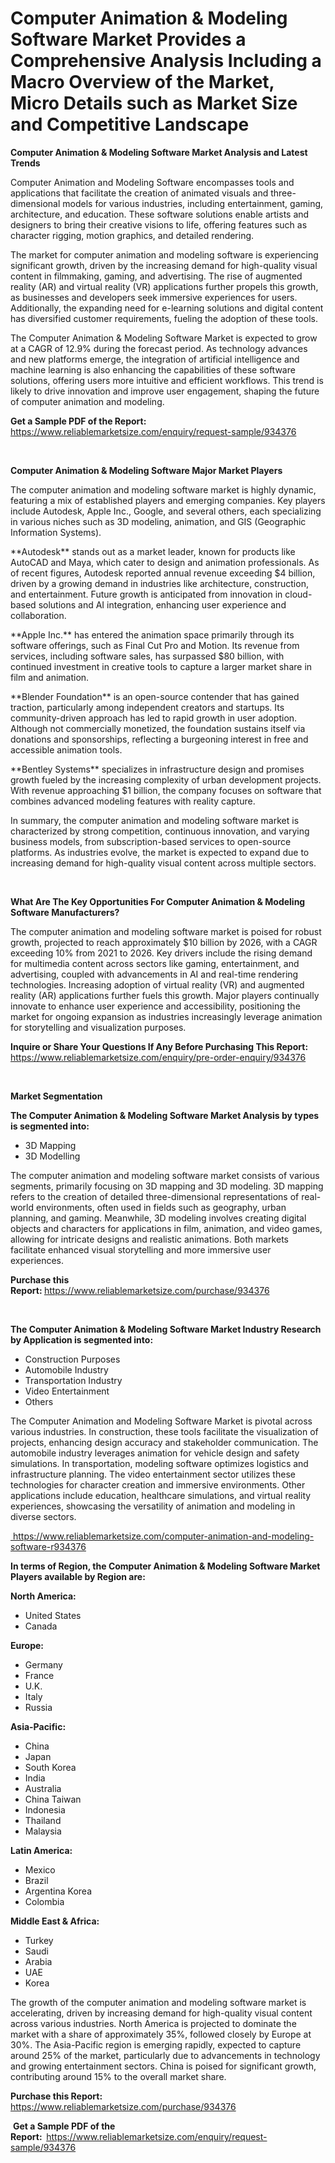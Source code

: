 <p><h1>Computer Animation & Modeling Software Market Provides a Comprehensive Analysis Including a Macro Overview of the Market, Micro Details such as Market Size and Competitive Landscape</h1></p><p><strong>Computer Animation & Modeling Software Market Analysis and Latest Trends</strong></p>
<p><p>Computer Animation and Modeling Software encompasses tools and applications that facilitate the creation of animated visuals and three-dimensional models for various industries, including entertainment, gaming, architecture, and education. These software solutions enable artists and designers to bring their creative visions to life, offering features such as character rigging, motion graphics, and detailed rendering.</p><p>The market for computer animation and modeling software is experiencing significant growth, driven by the increasing demand for high-quality visual content in filmmaking, gaming, and advertising. The rise of augmented reality (AR) and virtual reality (VR) applications further propels this growth, as businesses and developers seek immersive experiences for users. Additionally, the expanding need for e-learning solutions and digital content has diversified customer requirements, fueling the adoption of these tools.</p><p>The Computer Animation & Modeling Software Market is expected to grow at a CAGR of 12.9% during the forecast period. As technology advances and new platforms emerge, the integration of artificial intelligence and machine learning is also enhancing the capabilities of these software solutions, offering users more intuitive and efficient workflows. This trend is likely to drive innovation and improve user engagement, shaping the future of computer animation and modeling.</p></p>
<p><strong>Get a Sample PDF of the Report:&nbsp;</strong> <a href="https://www.reliablemarketsize.com/enquiry/request-sample/934376?utm_campaign=1879&utm_medium=2&utm_source=Github&utm_content=ia&utm_term=18042025&utm_id=computer-animation-modeling-software">https://www.reliablemarketsize.com/enquiry/request-sample/934376</a></p>
<p>&nbsp;</p>
<p><strong>Computer Animation & Modeling Software Major Market Players</strong></p>
<p><p>The computer animation and modeling software market is highly dynamic, featuring a mix of established players and emerging companies. Key players include Autodesk, Apple Inc., Google, and several others, each specializing in various niches such as 3D modeling, animation, and GIS (Geographic Information Systems).</p><p>**Autodesk** stands out as a market leader, known for products like AutoCAD and Maya, which cater to design and animation professionals. As of recent figures, Autodesk reported annual revenue exceeding $4 billion, driven by a growing demand in industries like architecture, construction, and entertainment. Future growth is anticipated from innovation in cloud-based solutions and AI integration, enhancing user experience and collaboration.</p><p>**Apple Inc.** has entered the animation space primarily through its software offerings, such as Final Cut Pro and Motion. Its revenue from services, including software sales, has surpassed $80 billion, with continued investment in creative tools to capture a larger market share in film and animation.</p><p>**Blender Foundation** is an open-source contender that has gained traction, particularly among independent creators and startups. Its community-driven approach has led to rapid growth in user adoption. Although not commercially monetized, the foundation sustains itself via donations and sponsorships, reflecting a burgeoning interest in free and accessible animation tools.</p><p>**Bentley Systems** specializes in infrastructure design and promises growth fueled by the increasing complexity of urban development projects. With revenue approaching $1 billion, the company focuses on software that combines advanced modeling features with reality capture.</p><p>In summary, the computer animation and modeling software market is characterized by strong competition, continuous innovation, and varying business models, from subscription-based services to open-source platforms. As industries evolve, the market is expected to expand due to increasing demand for high-quality visual content across multiple sectors.</p></p>
<p>&nbsp;</p>
<p><strong>What Are The Key Opportunities For Computer Animation & Modeling Software Manufacturers?</strong></p>
<p><p>The computer animation and modeling software market is poised for robust growth, projected to reach approximately $10 billion by 2026, with a CAGR exceeding 10% from 2021 to 2026. Key drivers include the rising demand for multimedia content across sectors like gaming, entertainment, and advertising, coupled with advancements in AI and real-time rendering technologies. Increasing adoption of virtual reality (VR) and augmented reality (AR) applications further fuels this growth. Major players continually innovate to enhance user experience and accessibility, positioning the market for ongoing expansion as industries increasingly leverage animation for storytelling and visualization purposes.</p></p>
<p><strong>Inquire or Share Your Questions If Any Before Purchasing This Report:</strong> <a href="https://www.reliablemarketsize.com/enquiry/pre-order-enquiry/934376?utm_campaign=1879&utm_medium=2&utm_source=Github&utm_content=ia&utm_term=18042025&utm_id=computer-animation-modeling-software">https://www.reliablemarketsize.com/enquiry/pre-order-enquiry/934376</a></p>
<p>&nbsp;</p>
<p><strong>Market Segmentation</strong></p>
<p><strong>The Computer Animation & Modeling Software Market Analysis by types is segmented into:</strong></p>
<p><ul><li>3D Mapping</li><li>3D Modelling</li></ul></p>
<p><p>The computer animation and modeling software market consists of various segments, primarily focusing on 3D mapping and 3D modeling. 3D mapping refers to the creation of detailed three-dimensional representations of real-world environments, often used in fields such as geography, urban planning, and gaming. Meanwhile, 3D modeling involves creating digital objects and characters for applications in film, animation, and video games, allowing for intricate designs and realistic animations. Both markets facilitate enhanced visual storytelling and more immersive user experiences.</p></p>
<p><strong>Purchase this Report:&nbsp;</strong><a href="https://www.reliablemarketsize.com/purchase/934376?utm_campaign=1879&utm_medium=2&utm_source=Github&utm_content=ia&utm_term=18042025&utm_id=computer-animation-modeling-software">https://www.reliablemarketsize.com/purchase/934376</a></p>
<p>&nbsp;</p>
<p><strong>The Computer Animation & Modeling Software Market Industry Research by Application is segmented into:</strong></p>
<p><ul><li>Construction Purposes</li><li>Automobile Industry</li><li>Transportation Industry</li><li>Video Entertainment</li><li>Others</li></ul></p>
<p><p>The Computer Animation and Modeling Software Market is pivotal across various industries. In construction, these tools facilitate the visualization of projects, enhancing design accuracy and stakeholder communication. The automobile industry leverages animation for vehicle design and safety simulations. In transportation, modeling software optimizes logistics and infrastructure planning. The video entertainment sector utilizes these technologies for character creation and immersive environments. Other applications include education, healthcare simulations, and virtual reality experiences, showcasing the versatility of animation and modeling in diverse sectors.</p></p>
<p><a href="https://www.reliablemarketsize.com/computer-animation-and-modeling-software-r934376?utm_campaign=1879&utm_medium=2&utm_source=Github&utm_content=ia&utm_term=18042025&utm_id=computer-animation-modeling-software">&nbsp;https://www.reliablemarketsize.com/computer-animation-and-modeling-software-r934376</a></p>
<p><strong>In terms of Region, the Computer Animation & Modeling Software Market Players available by Region are:</strong></p>
<p>
    <p> <strong> North America: </strong>
        <ul>
            <li>United States</li>
            <li>Canada</li>
        </ul>
        </p> 
    <p> <strong> Europe: </strong>
        <ul>
            <li>Germany</li>
            <li>France</li>
            <li>U.K.</li>
            <li>Italy</li>
            <li>Russia</li>
        </ul>
        </p> 
    <p> <strong> Asia-Pacific: </strong>
        <ul>
            <li>China</li>
            <li>Japan</li>
            <li>South Korea</li>
            <li>India</li>
            <li>Australia</li>
            <li>China Taiwan</li>
            <li>Indonesia</li>
            <li>Thailand</li>
            <li>Malaysia</li>
        </ul>
        </p> 
    <p> <strong> Latin America: </strong>
        <ul>
            <li>Mexico</li>
            <li>Brazil</li>
            <li>Argentina Korea</li>
            <li>Colombia</li>
        </ul>
        </p> 
    <p> <strong> Middle East & Africa: </strong>
        <ul>
            <li>Turkey</li>
            <li>Saudi</li>
            <li>Arabia</li>
            <li>UAE</li>
            <li>Korea</li>
        </ul>
    </p>
    </p>
<p><p>The growth of the computer animation and modeling software market is accelerating, driven by increasing demand for high-quality visual content across various industries. North America is projected to dominate the market with a share of approximately 35%, followed closely by Europe at 30%. The Asia-Pacific region is emerging rapidly, expected to capture around 25% of the market, particularly due to advancements in technology and growing entertainment sectors. China is poised for significant growth, contributing around 15% to the overall market share.</p></p>
<p><strong>Purchase this Report: </strong><a href="https://www.reliablemarketsize.com/purchase/934376?utm_campaign=1879&utm_medium=2&utm_source=Github&utm_content=ia&utm_term=18042025&utm_id=computer-animation-modeling-software">https://www.reliablemarketsize.com/purchase/934376</a></p>
<p>&nbsp;<strong>Get a Sample PDF of the Report:&nbsp;&nbsp;</strong><a href="https://www.reliablemarketsize.com/enquiry/request-sample/934376?utm_campaign=1879&utm_medium=2&utm_source=Github&utm_content=ia&utm_term=18042025&utm_id=computer-animation-modeling-software">https://www.reliablemarketsize.com/enquiry/request-sample/934376</a></p>
<p><strong></strong></p>
<p><p></p><p></p><p></p></p>